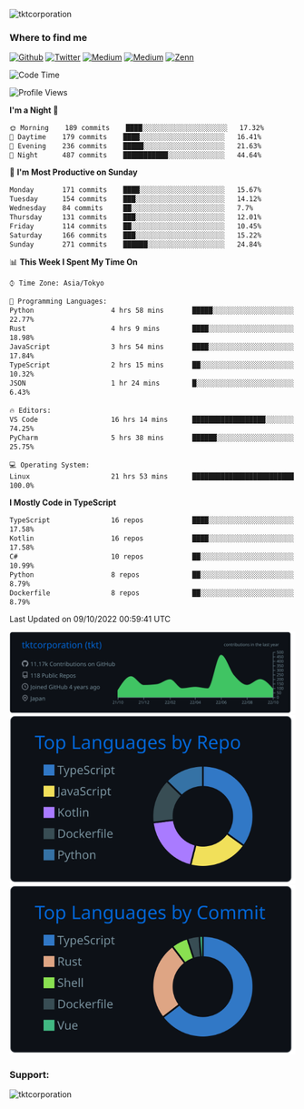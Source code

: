 <p align="left"> <img src="https://komarev.com/ghpvc/?username=tktcorporation&label=Profile%20views&color=0e75b6&style=flat" alt="tktcorporation" /> </p>

<h3>Where to find me</h3>
<p>
<a href="https://github.com/tktcorporation" target="_blank"><img alt="Github" src="https://img.shields.io/badge/GitHub-%2312100E.svg?&style=for-the-badge&logo=Github&logoColor=white" /></a>
<a href="https://twitter.com/tktcorporation" target="_blank"><img alt="Twitter" src="https://img.shields.io/badge/twitter-%231DA1F2.svg?&style=for-the-badge&logo=twitter&logoColor=white" /></a>
<a href="https://www.linkedin.com/in/tktcorporation" target="_blank"><img alt="Medium" src="https://img.shields.io/badge/linkdin-0a66c2.svg?&style=for-the-badge&logo=linkedin&logoColor=white" /></a>
<a href="https://qiita.com/tktcorporation" target="_blank"><img alt="Medium" src="https://img.shields.io/badge/qiita-55C500.svg?&style=for-the-badge&logo=qiita&logoColor=white" /></a>
<a href="https://zenn.dev/tktcorporation" target="_blank"><img alt="Zenn" src="https://img.shields.io/badge/Zenn-3EA8FF.svg?&style=for-the-badge&logo=Zenn&logoColor=white" /></a>
</p>
  
<!--START_SECTION:waka-->
![Code Time](http://img.shields.io/badge/Code%20Time-611%20hrs%2012%20mins-blue)

![Profile Views](http://img.shields.io/badge/Profile%20Views-9-blue)

**I'm a Night 🦉** 

```text
🌞 Morning    189 commits    ████░░░░░░░░░░░░░░░░░░░░░   17.32% 
🌆 Daytime    179 commits    ████░░░░░░░░░░░░░░░░░░░░░   16.41% 
🌃 Evening    236 commits    █████░░░░░░░░░░░░░░░░░░░░   21.63% 
🌙 Night      487 commits    ███████████░░░░░░░░░░░░░░   44.64%

```
📅 **I'm Most Productive on Sunday** 

```text
Monday       171 commits    ████░░░░░░░░░░░░░░░░░░░░░   15.67% 
Tuesday      154 commits    ███░░░░░░░░░░░░░░░░░░░░░░   14.12% 
Wednesday    84 commits     ██░░░░░░░░░░░░░░░░░░░░░░░   7.7% 
Thursday     131 commits    ███░░░░░░░░░░░░░░░░░░░░░░   12.01% 
Friday       114 commits    ██░░░░░░░░░░░░░░░░░░░░░░░   10.45% 
Saturday     166 commits    ███░░░░░░░░░░░░░░░░░░░░░░   15.22% 
Sunday       271 commits    ██████░░░░░░░░░░░░░░░░░░░   24.84%

```


📊 **This Week I Spent My Time On** 

```text
⌚︎ Time Zone: Asia/Tokyo

💬 Programming Languages: 
Python                   4 hrs 58 mins       █████░░░░░░░░░░░░░░░░░░░░   22.77% 
Rust                     4 hrs 9 mins        ████░░░░░░░░░░░░░░░░░░░░░   18.98% 
JavaScript               3 hrs 54 mins       ████░░░░░░░░░░░░░░░░░░░░░   17.84% 
TypeScript               2 hrs 15 mins       ██░░░░░░░░░░░░░░░░░░░░░░░   10.32% 
JSON                     1 hr 24 mins        █░░░░░░░░░░░░░░░░░░░░░░░░   6.43%

🔥 Editors: 
VS Code                  16 hrs 14 mins      ██████████████████░░░░░░░   74.25% 
PyCharm                  5 hrs 38 mins       ██████░░░░░░░░░░░░░░░░░░░   25.75%

💻 Operating System: 
Linux                    21 hrs 53 mins      █████████████████████████   100.0%

```

**I Mostly Code in TypeScript** 

```text
TypeScript               16 repos            ████░░░░░░░░░░░░░░░░░░░░░   17.58% 
Kotlin                   16 repos            ████░░░░░░░░░░░░░░░░░░░░░   17.58% 
C#                       10 repos            ██░░░░░░░░░░░░░░░░░░░░░░░   10.99% 
Python                   8 repos             ██░░░░░░░░░░░░░░░░░░░░░░░   8.79% 
Dockerfile               8 repos             ██░░░░░░░░░░░░░░░░░░░░░░░   8.79%

```



 Last Updated on 09/10/2022 00:59:41 UTC
<!--END_SECTION:waka-->

[![](https://raw.githubusercontent.com/tktcorporation/tktcorporation/master/profile-summary-card-output/github_dark/0-profile-details.svg)](https://github.com/vn7n24fzkq/github-profile-summary-cards)
[![](https://raw.githubusercontent.com/tktcorporation/tktcorporation/master/profile-summary-card-output/github_dark/1-repos-per-language.svg)](https://github.com/vn7n24fzkq/github-profile-summary-cards) [![](https://raw.githubusercontent.com/tktcorporation/tktcorporation/master/profile-summary-card-output/github_dark/2-most-commit-language.svg)](https://github.com/vn7n24fzkq/github-profile-summary-cards)

<h3 align="left">Support:</h3>
<p><a href="https://www.buymeacoffee.com/tktcorporation"> <img align="left" src="https://cdn.buymeacoffee.com/buttons/v2/default-yellow.png" height="50" width="210" alt="tktcorporation" /></a></p><br><br>
